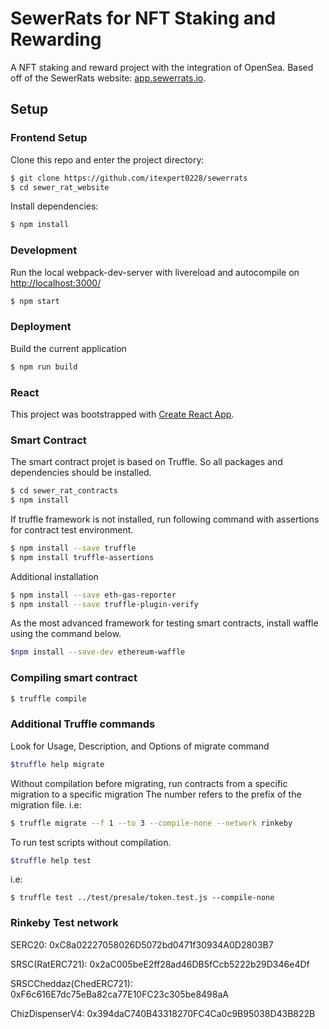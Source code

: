 # SewerRats for NFT Staking and Rewarding

A NFT staking and reward project with the integration of OpenSea. Based off of the SewerRats website: [app.sewerrats.io](https://app.sewerrats.io/).

## Setup
### Frontend Setup
Clone this repo and enter the project directory:

```sh
$ git clone https://github.com/itexpert0228/sewerrats
$ cd sewer_rat_website
```
Install dependencies:
```sh
$ npm install
```

### Development
Run the local webpack-dev-server with livereload and autocompile on [http://localhost:3000/](http://localhost:3000/)
```sh
$ npm start
```
### Deployment
Build the current application
```sh
$ npm run build
```

### React
This project was bootstrapped with [Create React App](https://github.com/facebook/create-react-app).

### Smart Contract
The smart contract projet is based on Truffle. So all packages and dependencies should be installed.
```sh
$ cd sewer_rat_contracts
$ npm install
```
If truffle framework is not installed, run following command with assertions for contract test environment.
```sh
$ npm install --save truffle
$ npm install truffle-assertions
```
Additional installation
```sh
$ npm install --save eth-gas-reporter
$ npm install --save truffle-plugin-verify
```
As the most advanced framework for testing smart contracts, install waffle using the command below.
```sh
$npm install --save-dev ethereum-waffle
```
### Compiling smart contract
```sh
$ truffle compile
```
### Additional Truffle commands

Look for Usage, Description, and Options of migrate command
```sh
$truffle help migrate 
```

Without compilation before migrating, run contracts from a specific migration to a specific migration 
The number refers to the prefix of the migration file.
i.e:
```sh
$ truffle migrate --f 1 --to 3 --compile-none --network rinkeby
```
To run test scripts without compilation.
```sh
$truffle help test
```
i.e:
```
$ truffle test ../test/presale/token.test.js --compile-none
```

### Rinkeby Test network 

SERC20:  0xC8a02227058026D5072bd0471f30934A0D2803B7 

SRSC(RatERC721):  0x2aC005beE2ff28ad46DB5fCcb5222b29D346e4Df 

SRSCCheddaz(ChedERC721): 0xF6c616E7dc75eBa82ca77E10FC23c305be8498aA 

ChizDispenserV4:  0x394daC740B43318270FC4Ca0c9B95038D43B822B 
